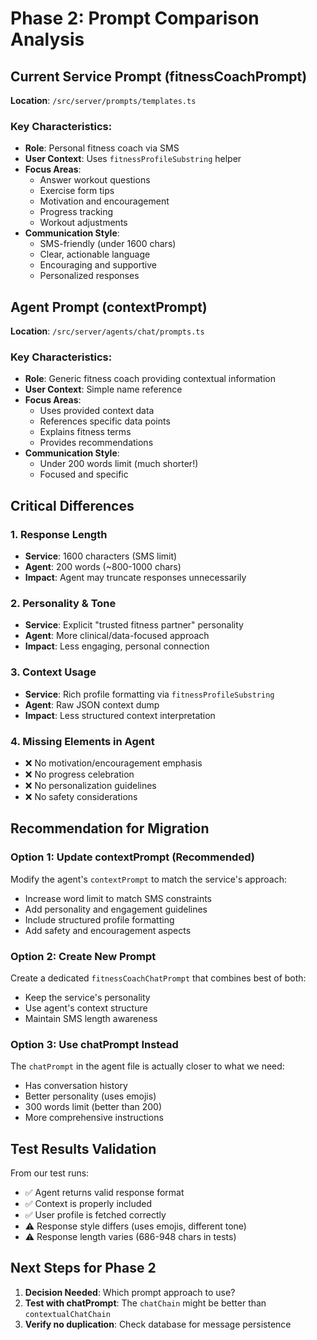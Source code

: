 # Phase 2: Prompt Comparison Analysis

## Current Service Prompt (fitnessCoachPrompt)
**Location**: `/src/server/prompts/templates.ts`

### Key Characteristics:
- **Role**: Personal fitness coach via SMS
- **User Context**: Uses `fitnessProfileSubstring` helper
- **Focus Areas**:
  - Answer workout questions
  - Exercise form tips
  - Motivation and encouragement
  - Progress tracking
  - Workout adjustments
- **Communication Style**:
  - SMS-friendly (under 1600 chars)
  - Clear, actionable language
  - Encouraging and supportive
  - Personalized responses

## Agent Prompt (contextPrompt)
**Location**: `/src/server/agents/chat/prompts.ts`

### Key Characteristics:
- **Role**: Generic fitness coach providing contextual information
- **User Context**: Simple name reference
- **Focus Areas**:
  - Uses provided context data
  - References specific data points
  - Explains fitness terms
  - Provides recommendations
- **Communication Style**:
  - Under 200 words limit (much shorter!)
  - Focused and specific

## Critical Differences

### 1. Response Length
- **Service**: 1600 characters (SMS limit)
- **Agent**: 200 words (~800-1000 chars)
- **Impact**: Agent may truncate responses unnecessarily

### 2. Personality & Tone
- **Service**: Explicit "trusted fitness partner" personality
- **Agent**: More clinical/data-focused approach
- **Impact**: Less engaging, personal connection

### 3. Context Usage
- **Service**: Rich profile formatting via `fitnessProfileSubstring`
- **Agent**: Raw JSON context dump
- **Impact**: Less structured context interpretation

### 4. Missing Elements in Agent
- ❌ No motivation/encouragement emphasis
- ❌ No progress celebration
- ❌ No personalization guidelines
- ❌ No safety considerations

## Recommendation for Migration

### Option 1: Update contextPrompt (Recommended)
Modify the agent's `contextPrompt` to match the service's approach:
- Increase word limit to match SMS constraints
- Add personality and engagement guidelines
- Include structured profile formatting
- Add safety and encouragement aspects

### Option 2: Create New Prompt
Create a dedicated `fitnessCoachChatPrompt` that combines best of both:
- Keep the service's personality
- Use agent's context structure
- Maintain SMS length awareness

### Option 3: Use chatPrompt Instead
The `chatPrompt` in the agent file is actually closer to what we need:
- Has conversation history
- Better personality (uses emojis)
- 300 words limit (better than 200)
- More comprehensive instructions

## Test Results Validation

From our test runs:
- ✅ Agent returns valid response format
- ✅ Context is properly included
- ✅ User profile is fetched correctly
- ⚠️ Response style differs (uses emojis, different tone)
- ⚠️ Response length varies (686-948 chars in tests)

## Next Steps for Phase 2

1. **Decision Needed**: Which prompt approach to use?
2. **Test with chatPrompt**: The `chatChain` might be better than `contextualChatChain`
3. **Verify no duplication**: Check database for message persistence